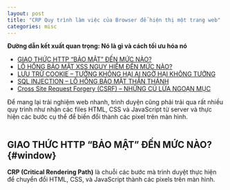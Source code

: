 ```yaml
---
layout: post
title: "CRP Quy trình làm việc của Browser để hiện thị một trang web"
categories: misc
---
```


**Đường dẫn kết xuất quan trọng: Nó là gì và cách tối ưu hóa nó**

* [GIAO THỨC HTTP “BẢO MẬT” ĐẾN MỨC NÀO?](#window)
* [LỖ HỔNG BẢO MẬT XSS NGUY HIỂM ĐẾN MỨC NÀO?](#introduction)
* [LƯU TRỮ COOKIE – TƯỞNG KHÔNG HẠI AI NGỜ HẠI KHÔNG TƯỞNG](#cookie)
* [SQL INJECTION – LỖ HỔNG BẢO MẬT THẦN THÁNH](#injection)
* [Cross Site Request Forgery (CSRF) – NHỮNG CÚ LỪA NGOẠN MỤC](#crossSite)

Để mang lại trải nghiệm web nhanh, trình duyện cũng phải trải qua rất nhiều quy trình như nhận các files HTML, CSS và JavaScript từ server và thực hiện các bước cụ thể để biến đổi thành các pixel trên màn hình.

![]()

## GIAO THỨC HTTP “BẢO MẬT” ĐẾN MỨC NÀO? {#window}
**CRP (Critical Rendering Path)** là chuỗi các bước mà trình duyệt thực hiện để chuyển đổi HTML, CSS, và JavaScript thành các pixels trên màn hình.